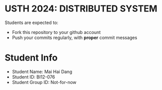USTH 2024: DISTRIBUTED SYSTEM
=====================================================

Students are expected to:
* Fork this repository to your github account
* Push your commits regularly, with **proper** commit messages


Student Info
=========================

* Student Name: Mai Hai Dang
* Student ID: BI12-076
* Student Group ID: Not-for-now
